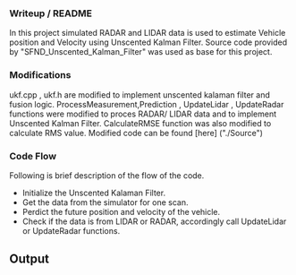 ### Writeup / README
In this project simulated RADAR and LIDAR data is used to estimate Vehicle position and Velocity using Unscented Kalman Filter. Source code provided by "SFND_Unscented_Kalman_Filter" was used as base for this project. 

### Modifications
ukf.cpp , ukf.h are modified to implement unscented kalaman filter and fusion logic. ProcessMeasurement,Prediction , UpdateLidar , UpdateRadar functions were modified to proces RADAR/ LIDAR data and to implement Unscented Kalman Filter. CalculateRMSE function was also modified to calculate RMS value. Modified code can be found [here] ("./Source")

### Code Flow
Following is brief description of the flow of the code.
- Initialize the Unscented Kalaman Filter. 
- Get the data from the simulator for one scan.
- Perdict the future position and velocity of the vehicle.
- Check if the data is from LIDAR or RADAR, accordingly call UpdateLidar or UpdateRadar functions.

## Output

